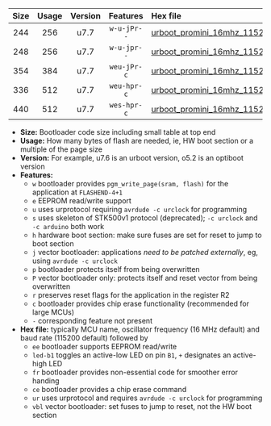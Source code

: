 |Size|Usage|Version|Features|Hex file|
|:-:|:-:|:-:|:-:|:--|
|244|256|u7.7|`w-u-jPr--`|[urboot_promini_16mhz_115200bps_led+b5_ur_vbl.hex](https://raw.githubusercontent.com/stefanrueger/urboot.hex/main/boards/promini/fcpu_16mhz/115200_bps/urboot_promini_16mhz_115200bps_led+b5_ur_vbl.hex)|
|248|256|u7.7|`w-u-jpr--`|[urboot_promini_16mhz_115200bps_led+b5_fr_ur_vbl.hex](https://raw.githubusercontent.com/stefanrueger/urboot.hex/main/boards/promini/fcpu_16mhz/115200_bps/urboot_promini_16mhz_115200bps_led+b5_fr_ur_vbl.hex)|
|354|384|u7.7|`weu-jPr-c`|[urboot_promini_16mhz_115200bps_ee_led+b5_fr_ce_ur_vbl.hex](https://raw.githubusercontent.com/stefanrueger/urboot.hex/main/boards/promini/fcpu_16mhz/115200_bps/urboot_promini_16mhz_115200bps_ee_led+b5_fr_ce_ur_vbl.hex)|
|336|512|u7.7|`weu-hpr-c`|[urboot_promini_16mhz_115200bps_ee_led+b5_fr_ce_ur.hex](https://raw.githubusercontent.com/stefanrueger/urboot.hex/main/boards/promini/fcpu_16mhz/115200_bps/urboot_promini_16mhz_115200bps_ee_led+b5_fr_ce_ur.hex)|
|440|512|u7.7|`wes-hpr-c`|[urboot_promini_16mhz_115200bps_ee_led+b5_fr_ce.hex](https://raw.githubusercontent.com/stefanrueger/urboot.hex/main/boards/promini/fcpu_16mhz/115200_bps/urboot_promini_16mhz_115200bps_ee_led+b5_fr_ce.hex)|

- **Size:** Bootloader code size including small table at top end
- **Usage:** How many bytes of flash are needed, ie, HW boot section or a multiple of the page size
- **Version:** For example, u7.6 is an urboot version, o5.2 is an optiboot version
- **Features:**
  + `w` bootloader provides `pgm_write_page(sram, flash)` for the application at `FLASHEND-4+1`
  + `e` EEPROM read/write support
  + `u` uses urprotocol requiring `avrdude -c urclock` for programming
  + `s` uses skeleton of STK500v1 protocol (deprecated); `-c urclock` and `-c arduino` both work
  + `h` hardware boot section: make sure fuses are set for reset to jump to boot section
  + `j` vector bootloader: applications *need to be patched externally*, eg, using `avrdude -c urclock`
  + `p` bootloader protects itself from being overwritten
  + `P` vector bootloader only: protects itself and reset vector from being overwritten
  + `r` preserves reset flags for the application in the register R2
  + `c` bootloader provides chip erase functionality (recommended for large MCUs)
  + `-` corresponding feature not present
- **Hex file:** typically MCU name, oscillator frequency (16 MHz default) and baud rate (115200 default) followed by
  + `ee` bootloader supports EEPROM read/write
  + `led-b1` toggles an active-low LED on pin `B1`, `+` designates an active-high LED
  + `fr` bootloader provides non-essential code for smoother error handing
  + `ce` bootloader provides a chip erase command
  + `ur` uses urprotocol and requires `avrdude -c urclock` for programming
  + `vbl` vector bootloader: set fuses to jump to reset, not the HW boot section
